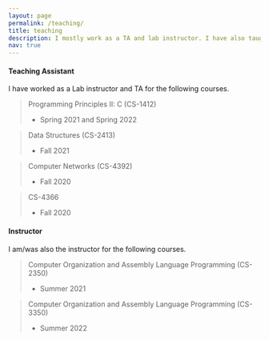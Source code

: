 ```yaml
---
layout: page
permalink: /teaching/
title: teaching
description: I mostly work as a TA and lab instructor. I have also taught a course.
nav: true
---
```

#### Teaching Assistant
I have worked as a Lab instructor and TA for the following courses.

> Programming Principles II: C (CS-1412)
> - Spring 2021 and Spring 2022

> Data Structures (CS-2413)
> - Fall 2021

> Computer Networks (CS-4392)
> - Fall 2020

> CS-4366
> - Fall 2020


#### Instructor
I am/was also the instructor for the following courses.

> Computer Organization and Assembly Language Programming (CS-2350)
> - Summer 2021

> Computer Organization and Assembly Language Programming (CS-3350)
> - Summer 2022